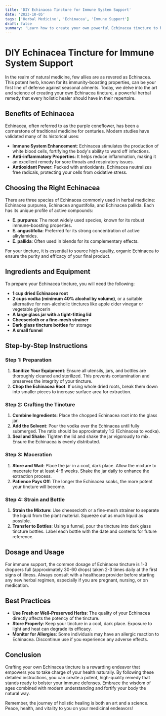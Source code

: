 ```yaml
---
title: 'DIY Echinacea Tincture for Immune System Support'
date: '2023-10-05'
tags: ['Herbal Medicine', 'Echinacea', 'Immune Support']
draft: false
summary: 'Learn how to create your own powerful Echinacea tincture to bolster your immune system naturally. This in-depth guide covers the benefits, step-by-step instructions, and best practices for making a high-quality tincture.'
---
```


# DIY Echinacea Tincture for Immune System Support

In the realm of natural medicine, few allies are as revered as Echinacea. This potent herb, known for its immunity-boosting properties, can be your first line of defense against seasonal ailments. Today, we delve into the art and science of creating your own Echinacea tincture, a powerful herbal remedy that every holistic healer should have in their repertoire.

## Benefits of Echinacea

Echinacea, often referred to as the purple coneflower, has been a cornerstone of traditional medicine for centuries. Modern studies have validated many of its historical uses:

- **Immune System Enhancement**: Echinacea stimulates the production of white blood cells, fortifying the body's ability to ward off infections.
- **Anti-inflammatory Properties**: It helps reduce inflammation, making it an excellent remedy for sore throats and respiratory issues.
- **Antioxidant Power**: Packed with antioxidants, Echinacea neutralizes free radicals, protecting your cells from oxidative stress.

## Choosing the Right Echinacea

There are three species of Echinacea commonly used in herbal medicine: Echinacea purpurea, Echinacea angustifolia, and Echinacea pallida. Each has its unique profile of active compounds:

- **E. purpurea**: The most widely used species, known for its robust immune-boosting properties.
- **E. angustifolia**: Preferred for its strong concentration of active alkylamides.
- **E. pallida**: Often used in blends for its complementary effects.

For your tincture, it is essential to source high-quality, organic Echinacea to ensure the purity and efficacy of your final product.

## Ingredients and Equipment

To prepare your Echinacea tincture, you will need the following:

- **1 cup dried Echinacea root**
- **2 cups vodka (minimum 40% alcohol by volume)**, or a suitable alternative for non-alcoholic tinctures like apple cider vinegar or vegetable glycerin
- **A large glass jar with a tight-fitting lid**
- **Cheesecloth or a fine-mesh strainer**
- **Dark glass tincture bottles** for storage
- **A small funnel**

## Step-by-Step Instructions

### Step 1: Preparation

1. **Sanitize Your Equipment**: Ensure all utensils, jars, and bottles are thoroughly cleaned and sterilized. This prevents contamination and preserves the integrity of your tincture.
2. **Chop the Echinacea Root**: If using whole dried roots, break them down into smaller pieces to increase surface area for extraction.

### Step 2: Crafting the Tincture

1. **Combine Ingredients**: Place the chopped Echinacea root into the glass jar.
2. **Add the Solvent**: Pour the vodka over the Echinacea until fully submerged. The ratio should be approximately 1:2 (Echinacea to vodka).
3. **Seal and Shake**: Tighten the lid and shake the jar vigorously to mix. Ensure the Echinacea is evenly distributed.

### Step 3: Maceration

1. **Store and Wait**: Place the jar in a cool, dark place. Allow the mixture to macerate for at least 4-6 weeks. Shake the jar daily to enhance the extraction process.
2. **Patience Pays Off**: The longer the Echinacea soaks, the more potent your tincture will become. 

### Step 4: Strain and Bottle

1. **Strain the Mixture**: Use cheesecloth or a fine-mesh strainer to separate the liquid from the plant material. Squeeze out as much liquid as possible.
2. **Transfer to Bottles**: Using a funnel, pour the tincture into dark glass tincture bottles. Label each bottle with the date and contents for future reference.

## Dosage and Usage

For immune support, the common dosage of Echinacea tincture is 1-3 droppers full (approximately 30-60 drops) taken 2-3 times daily at the first signs of illness. Always consult with a healthcare provider before starting any new herbal regimen, especially if you are pregnant, nursing, or on medication.

## Best Practices

- **Use Fresh or Well-Preserved Herbs**: The quality of your Echinacea directly affects the potency of the tincture.
- **Store Properly**: Keep your tincture in a cool, dark place. Exposure to light and heat can degrade its efficacy.
- **Monitor for Allergies**: Some individuals may have an allergic reaction to Echinacea. Discontinue use if you experience any adverse effects.

## Conclusion

Crafting your own Echinacea tincture is a rewarding endeavor that empowers you to take charge of your health naturally. By following these detailed instructions, you can create a potent, high-quality remedy that stands ready to bolster your immune defenses. Embrace the wisdom of ages combined with modern understanding and fortify your body the natural way.

Remember, the journey of holistic healing is both an art and a science. Peace, health, and vitality to you on your medicinal endeavors!